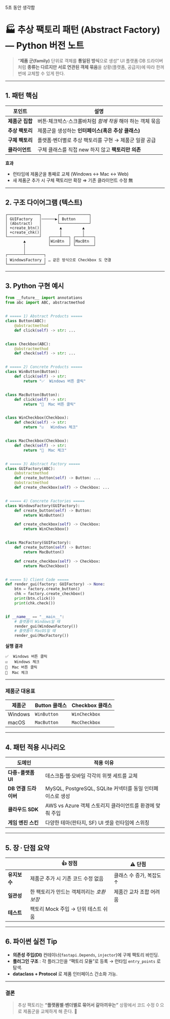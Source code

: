 5초 동안 생각함


# 🏭 추상 팩토리 패턴 (Abstract Factory) — Python 버전 노트

> “**제품 군(family)** 단위로 객체를 **통일된 방식**으로 생성”
> UI 플랫폼·DB 드라이버처럼 **종류는 다르지만 서로 연관된 객체 묶음**을 상황(플랫폼, 공급자)에 따라 한꺼번에 교체할 수 있게 한다.

---

## 1. 패턴 핵심

| 포인트        | 설명                                 |
| ---------- | ---------------------------------- |
| **제품군 집합** | 버튼·체크박스·스크롤바처럼 *함께 작동* 해야 하는 객체 묶음 |
| **추상 팩토리** | 제품군을 생성하는 **인터페이스(혹은 추상 클래스)**     |
| **구체 팩토리** | 플랫폼·벤더별로 추상 팩토리를 구현 → 제품군 일괄 공급    |
| **클라이언트**  | 구체 클래스를 직접 new 하지 않고 **팩토리만 의존**   |

**효과**

* 런타임에 제품군을 통째로 교체 (Windows ↔ Mac ↔ Web)
* 새 제품군 추가 시 구체 팩토리만 확장 ⇒ 기존 클라이언트 수정 無

---

## 2. 구조 다이어그램 (텍스트)

```
┌──────────────┐       ┌─────────────┐
│ GUIFactory   │──────▶│ Button      │
│ (Abstract)   │       └─────────────┘
│ +create_btn()│        ▲         ▲
│ +create_chk()│        │         │
└──────────────┘   ┌────┴───┐ ┌───┴────┐
        ▲          │WinBtn  │ │MacBtn  │
        │          └────────┘ └────────┘
        │
┌───────┴────────┐
│ WindowsFactory │ … 같은 방식으로 Checkbox 도 연결
└────────────────┘
```

---

## 3. Python 구현 예시

```python
from __future__ import annotations
from abc import ABC, abstractmethod


# ===== 1) Abstract Products =====
class Button(ABC):
    @abstractmethod
    def click(self) -> str: ...


class Checkbox(ABC):
    @abstractmethod
    def check(self) -> str: ...


# ===== 2) Concrete Products =====
class WinButton(Button):
    def click(self) -> str:
        return "✅  Windows 버튼 클릭"


class MacButton(Button):
    def click(self) -> str:
        return "🍎  Mac 버튼 클릭"


class WinCheckbox(Checkbox):
    def check(self) -> str:
        return "☑️   Windows 체크"


class MacCheckbox(Checkbox):
    def check(self) -> str:
        return "🔘  Mac 체크"


# ===== 3) Abstract Factory =====
class GUIFactory(ABC):
    @abstractmethod
    def create_button(self) -> Button: ...
    @abstractmethod
    def create_checkbox(self) -> Checkbox: ...


# ===== 4) Concrete Factories =====
class WindowsFactory(GUIFactory):
    def create_button(self) -> Button:
        return WinButton()

    def create_checkbox(self) -> Checkbox:
        return WinCheckbox()


class MacFactory(GUIFactory):
    def create_button(self) -> Button:
        return MacButton()

    def create_checkbox(self) -> Checkbox:
        return MacCheckbox()


# ===== 5) Client Code =====
def render_gui(factory: GUIFactory) -> None:
    btn = factory.create_button()
    chk = factory.create_checkbox()
    print(btn.click())
    print(chk.check())


if __name__ == "__main__":
    # 플랫폼이 Windows일 때
    render_gui(WindowsFactory())
    # 플랫폼이 MacOS일 때
    render_gui(MacFactory())
```

**실행 결과**

```
✅  Windows 버튼 클릭
☑️   Windows 체크
🍎  Mac 버튼 클릭
🔘  Mac 체크
```

---

### 제품군 대응표

| 제품군     | Button 클래스  | Checkbox 클래스  |
| ------- | ----------- | ------------- |
| Windows | `WinButton` | `WinCheckbox` |
| macOS   | `MacButton` | `MacCheckbox` |

---

## 4. 패턴 적용 시나리오

| 도메인            | 적용 이유                                       |
| -------------- | ------------------------------------------- |
| **다중-플랫폼 UI**  | 데스크톱·웹·모바일 각각의 위젯 세트를 교체                    |
| **DB 연결 드라이버** | MySQL, PostgreSQL, SQLite 커넥터를 동일 인터페이스로 생성 |
| **클라우드 SDK**   | AWS vs Azure 객체 스토리지 클라이언트를 환경에 맞춰 주입       |
| **게임 엔진 스킨**   | 다양한 테마(판타지, SF) UI 셋을 런타임에 스위칭              |

---

## 5. 장 · 단점 요약

|          | 👍 장점                    | ⚠️ 단점           |
| -------- | ------------------------ | --------------- |
| **유지보수** | 제품군 추가 시 기존 코드 수정 없음     | 클래스 수 증가, 복잡도 ↑ |
| **일관성**  | 한 팩토리가 만드는 객체끼리는 *호환 보장* | 제품간 교차 조합 어려움   |
| **테스트**  | 팩토리 Mock 주입 → 단위 테스트 쉬움  |                 |

---

## 6. 파이썬 실전 Tip

* **의존성 주입(DI)** 컨테이너(`fastapi.Depends`, `injector`)에 구체 팩토리 바인딩.
* **플러그인 구조** : 각 플러그인을 “팩토리 모듈”로 등록 → 런타임 `entry_points` 로 탐색.
* **dataclass + Protocol** 로 제품 인터페이스 간소화 가능.

---

### 결론

> 추상 팩토리는 **“플랫폼별·벤더별로 묶어서 갈아끼우는”** 상황에서 코드 수정 0 으로 제품군을 교체하게 해 준다. 🚀
